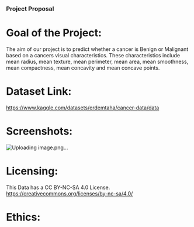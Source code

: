 ### Project Proposal

# Goal of the Project:
The aim of our project is to predict whether a cancer is Benign or Malignant based on a cancers visual characteristics. These characteristics include mean radius, mean texture, mean perimeter, mean area, mean smoothness, mean compactness, mean concavity and mean concave points.
# Dataset Link: 
https://www.kaggle.com/datasets/erdemtaha/cancer-data/data

# Screenshots:
![Uploading image.png…]()


# Licensing:
This Data has a CC BY-NC-SA 4.0 License. 
https://creativecommons.org/licenses/by-nc-sa/4.0/
# Ethics:
